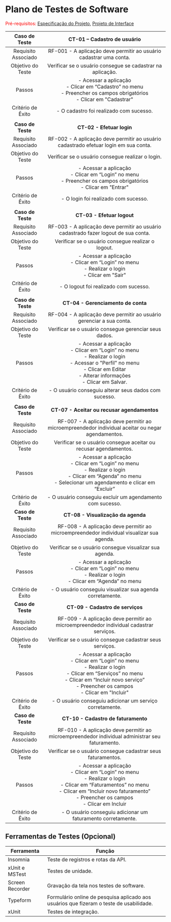 # Plano de Testes de Software

<span style="color:red">Pré-requisitos: <a href="https://github.com/ICEI-PUC-Minas-PMV-ADS/pmv-ads-2023-2-e4-proj-dad-t3-maisbeleza/blob/main/docs/02-Especifica%C3%A7%C3%A3o%20do%20Projeto.md"> Especificação do Projeto</a></span>, <a href="https://github.com/ICEI-PUC-Minas-PMV-ADS/pmv-ads-2023-2-e4-proj-dad-t3-maisbeleza/blob/main/docs/04-Projeto%20de%20Interface.md"> Projeto de Interface</a>

| **Caso de Teste** 	| **CT-01 – Cadastro de usuário** 	|
|:---:	|:---:	|
|	Requisito Associado 	| RF-001 - A aplicação deve permitir ao usuário cadastrar uma conta. |
| Objetivo do Teste 	| Verificar se o usuário consegue se cadastrar na aplicação. |
| Passos 	| - Acessar a aplicação <br> - Clicar em “Cadastro” no menu <br> - Preencher os campos obrigatórios <br> - Clicar em "Cadastrar" |
|Critério de Êxito | - O cadastro foi realizado com sucesso. |
|  	|  	|
| **Caso de Teste** 	| **CT-02 - Efetuar login** 	|
|	Requisito Associado 	| RF-002 - A aplicação deve permitir ao usuário cadastrado efetuar login em sua conta. |
| Objetivo do Teste 	| Verificar se o usuário consegue realizar o login. |
| Passos 	| - Acessar a aplicação <br> - Clicar em “Login” no menu <br> - Preencher os campos obrigatórios <br> - Clicar em "Entrar" |
|Critério de Êxito | - O login foi realizado com sucesso. |
|  	|  	|
| **Caso de Teste** 	| **CT-03 - Efetuar logout** 	|
|	Requisito Associado 	| RF-003 - A aplicação deve permitir ao usuário cadastrado fazer logout de sua conta. |
| Objetivo do Teste 	| Verificar se o usuário consegue realizar o logout. |
| Passos 	| - Acessar a aplicação <br> - Clicar em “Login” no menu <br> - Realizar o login <br> - Clicar em "Sair" |
|Critério de Êxito | - O logout foi realizado com sucesso. |
|  	|  	|
| **Caso de Teste** 	| **CT-04 - Gerenciamento de conta** 	|
|	Requisito Associado 	| RF-004 - A aplicação deve permitir ao usuário gerenciar a sua conta. |
| Objetivo do Teste 	| Verificar se o usuário consegue gerenciar seus dados. |
| Passos 	| - Acessar a aplicação <br> - Clicar em “Login” no menu <br> - Realizar o login <br> - Acessar o "Perfil" no menu <br> - Clicar em Editar <br> - Alterar informações <br> - Clicar em Salvar. |
|Critério de Êxito | - O usuário conseguiu alterar seus dados com sucesso. |
|  	|  	|
| **Caso de Teste** 	| **CT-07 - Aceitar ou recusar agendamentos** 	|
|	Requisito Associado 	| RF-007 - A aplicação deve permitir ao microempreendedor individual aceitar ou negar agendamentos. |
| Objetivo do Teste 	| Verificar se o usuário  consegue aceitar ou recusar agendamentos. |
| Passos 	| - Acessar a aplicação <br> - Clicar em “Login” no menu <br> - Realizar o login <br> - Clicar em “Agenda” no menu <br> - Selecionar um agendamento e clicar em “Excluir” |
|Critério de Êxito | - O usuário conseguiu excluir um agendamento com sucesso. |
| **Caso de Teste** 	| **CT-08 - Visualização da agenda** 	|
|	Requisito Associado 	| RF-008 - A aplicação deve permitir ao microempreendedor individual visualizar sua agenda. |
| Objetivo do Teste 	| Verificar se o usuário consegue visualizar sua agenda. |
| Passos 	| - Acessar a aplicação <br> - Clicar em “Login” no menu <br> - Realizar o login <br> - Clicar em “Agenda” no menu |
|Critério de Êxito | - O usuário conseguiu visualizar sua agenda corretamente. |
| **Caso de Teste** 	| **CT-09 - Cadastro de serviços** 	|
|	Requisito Associado 	| RF-009 - A aplicação deve permitir ao microempreendedor individual cadastrar serviços. |
| Objetivo do Teste 	|Verificar se o usuário consegue cadastrar seus serviços. |
| Passos 	| - Acessar a aplicação <br> - Clicar em “Login” no menu <br> - Realizar o login <br> - Clicar em “Serviços” no menu <br> - Clicar em “Incluir novo serviço” <br> - Preencher os campos <br> - Clicar em "Incluir"|
|Critério de Êxito | - O usuário conseguiu adicionar um serviço corretamente. |
| **Caso de Teste** 	| **CT-10 - Cadastro de faturamento** 	|
|	Requisito Associado 	| RF-010 - A aplicação deve permitir ao microempreendedor individual administrar seu faturamento.|
| Objetivo do Teste 	|Verificar se o usuário consegue cadastrar seus faturamentos. |
| Passos 	| - Acessar a aplicação <br> - Clicar em “Login” no menu <br> - Realizar o login <br> - Clicar em “Faturamentos” no menu <br> - Clicar em “Incluir novo faturamento” <br> - Preencher os campos <br> - Clicar em Incluir |
|Critério de Êxito | - O usuário conseguiu adicionar um faturamento corretamente. |


 
## Ferramentas de Testes (Opcional)

|Ferramenta   | Função | 
|------|-----------------------------------------|
|Insomnia| Teste de registros e rotas da API. | 
|xUnit e MSTest| Testes de unidade. | 
|Screen Recorder| Gravação da tela nos testes de software. | 
|Typeform| Formulário online de pesquisa aplicado aos usuários que fizeram o teste de usabilidade. | 
|xUnit | Testes de integração. | 
